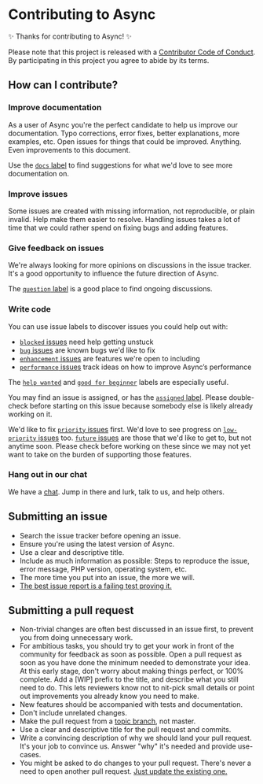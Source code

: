 # Contributing to Async

✨ Thanks for contributing to Async! ✨

Please note that this project is released with a [Contributor Code of Conduct](code-of-conduct.md). By participating in this project you agree to abide by its terms.

## How can I contribute?

### Improve documentation

As a user of Async you're the perfect candidate to help us improve our documentation. Typo corrections, error fixes, better explanations, more examples, etc. Open issues for things that could be improved. Anything. Even improvements to this document.

Use the [`docs` label](https://github.com/superrbstudio/async/labels/docs) to find suggestions for what we'd love to see more documentation on.

### Improve issues

Some issues are created with missing information, not reproducible, or plain invalid. Help make them easier to resolve. Handling issues takes a lot of time that we could rather spend on fixing bugs and adding features.

### Give feedback on issues

We're always looking for more opinions on discussions in the issue tracker. It's a good opportunity to influence the future direction of Async.

The [`question` label](https://github.com/superrbstudio/async/labels/question) is a good place to find ongoing discussions.

### Write code

You can use issue labels to discover issues you could help out with:

* [`blocked` issues](https://github.com/superrbstudio/async/labels/blocked) need help getting unstuck
* [`bug` issues](https://github.com/superrbstudio/async/labels/bug) are known bugs we'd like to fix
* [`enhancement` issues](https://github.com/superrbstudio/async/labels/enhancement) are features we're open to including
* [`performance` issues](https://github.com/superrbstudio/async/labels/performance) track ideas on how to improve Async’s performance

The [`help wanted`](https://github.com/superrbstudio/async/labels/help%20wanted) and [`good for beginner`](https://github.com/superrbstudio/async/labels/good%20for%20beginner) labels are especially useful.

You may find an issue is assigned, or has the [`assigned` label](https://github.com/superrbstudio/async/labels/assigned). Please double-check before starting on this issue because somebody else is likely already working on it.

We'd like to fix [`priority` issues](https://github.com/superrbstudio/async/labels/priority) first. We'd love to see progress on [`low-priority` issues](https://github.com/superrbstudio/async/labels/low%20priority) too. [`future` issues](https://github.com/superrbstudio/async/labels/future) are those that we'd like to get to, but not anytime soon. Please check before working on these since we may not yet want to take on the burden of supporting those features.

### Hang out in our chat

We have a [chat](https://gitter.im/superrbstudio/async). Jump in there and lurk, talk to us, and help others.

## Submitting an issue

- Search the issue tracker before opening an issue.
- Ensure you're using the latest version of Async.
- Use a clear and descriptive title.
- Include as much information as possible: Steps to reproduce the issue, error message, PHP version, operating system, etc.
- The more time you put into an issue, the more we will.
- [The best issue report is a failing test proving it.](https://twitter.com/sindresorhus/status/579306280495357953)

## Submitting a pull request

- Non-trivial changes are often best discussed in an issue first, to prevent you from doing unnecessary work.
- For ambitious tasks, you should try to get your work in front of the community for feedback as soon as possible. Open a pull request as soon as you have done the minimum needed to demonstrate your idea. At this early stage, don't worry about making things perfect, or 100% complete. Add a [WIP] prefix to the title, and describe what you still need to do. This lets reviewers know not to nit-pick small details or point out improvements you already know you need to make.
- New features should be accompanied with tests and documentation.
- Don't include unrelated changes.
- Make the pull request from a [topic branch](https://github.com/dchelimsky/rspec/wiki/Topic-Branches), not master.
- Use a clear and descriptive title for the pull request and commits.
- Write a convincing description of why we should land your pull request. It's your job to convince us. Answer "why" it's needed and provide use-cases.
- You might be asked to do changes to your pull request. There's never a need to open another pull request. [Just update the existing one.](https://github.com/RichardLitt/docs/blob/master/amending-a-commit-guide.md)